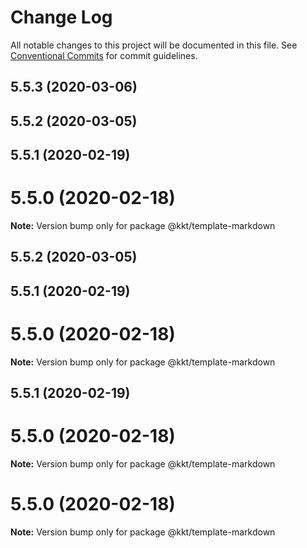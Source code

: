 # Change Log

All notable changes to this project will be documented in this file.
See [Conventional Commits](https://conventionalcommits.org) for commit guidelines.

## 5.5.3 (2020-03-06)



## 5.5.2 (2020-03-05)



## 5.5.1 (2020-02-19)



# 5.5.0 (2020-02-18)

**Note:** Version bump only for package @kkt/template-markdown





## 5.5.2 (2020-03-05)



## 5.5.1 (2020-02-19)



# 5.5.0 (2020-02-18)

**Note:** Version bump only for package @kkt/template-markdown





## 5.5.1 (2020-02-19)



# 5.5.0 (2020-02-18)

**Note:** Version bump only for package @kkt/template-markdown





# 5.5.0 (2020-02-18)

**Note:** Version bump only for package @kkt/template-markdown
